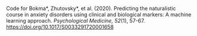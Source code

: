 Code for Bokma*, Zhutovsky*, et al. (2020). Predicting the naturalistic course in anxiety disorders using clinical and biological markers: A machine learning approach. _Psychological Medicine, 52_(1), 57-67. https://doi.org/10.1017/S0033291720001658
